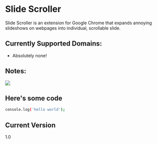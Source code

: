 Slide Scroller
=========

Slide Scroller is an extension for Google Chrome that expands annoying slideshows on webpages into individual, scrollable slide.

Currently Supported Domains:
----

  - Absolutely none!

Notes:
----

<img src="http://leedshackspace.org.uk/wp-content/uploads/2014/05/i-have-no-idea-what-im-doing-dog.jpg" />

Here's some code
--------------

```sh
console.log('hello world');
```


Current Version
----

1.0
